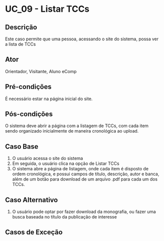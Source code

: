 # UC_09 - Listar TCCs

## Descrição
Este caso permite que uma pessoa, acessando o site do sistema, possa ver a lista de TCCs
## Ator
Orientador, Visitante, Aluno eComp
## Pré-condições
É necessário estar na página inicial do site.
## Pós-condições
O sistema deve abrir a página com a listagem de TCCs, com cada item sendo organizado inicialmente de maneira cronológica ao upload.
## Caso Base
1. O usuário acessa o site do sistema
2. Em seguida, o usuário clica na opção de Listar TCCs
3. O sistema abre a página de listagem, onde cada item é disposto de ordem cronológica, e possui campos de título, descrição, autor e banca, além de um botão para download de um arquivo .pdf para cada um dos TCCs.
## Caso Alternativo
1. O usuário pode optar por fazer download da monografia, ou fazer uma busca baseada no título da publicação de interesse
## Casos de Exceção
